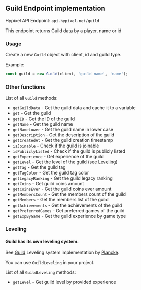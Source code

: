 ## Guild Endpoint implementation

Hypixel API Endpoint: `api.hypixel.net/guild`

This endpoint returns Guild data by a player, name or id

### Usage

Create a new `Guild` object with client, id and guild type.

Example:
```ts
const guild = new Guild(client, 'guild name', 'name');
```

### Other functions

List of all `Guild` methods:
- `getGuildData` - Get the guild data and cache it to a variable
- `get` - Get the guild
- `getID` - Get the ID of the guild
- `getName` - Get the guild name
- `getNameLower` - Get the guild name in lower case
- `getDescription` - Get the description of the guild
- `getCreatedAt` - Get the guild creation timestamp
- `isJoinable` - Check if the guild is joinable
- `isPubliclyListed` - Check if the guild is publicly listed
- `getExperience` - Get experience of the guild
- `getLevel` - Get the level of the guild (see [Leveling](#leveling))
- `getTag` - Get the guild tag
- `getTagColor` - Get the guild tag color
- `getLegacyRanking` - Get the guild legacy ranking
- `getCoins` - Get guild coins amount
- `getCoinsEver` - Get the guild coins ever amount
- `getMembersCount` - Get the members count of the guild
- `getMembers` - Get the members list of the guild
- `getAchievements` - Get the achievements of the guild
- `getPreferredGames` - Get preferred games of the guild
- `getExpByGame` - Get the guild experience by game type

### Leveling

#### Guild has its own leveling system.

See [Guild](https://github.com/Plancke/hypixel-php/blob/master/src/responses/guild/GuildLevelUtil.php) Leveling system implementation by [Plancke](https://github.com/plancke).

You can use `GuildLeveling` in your project.

List of all `GuildLeveling` methods:
- `getLevel` - Get guild level by provided experience

